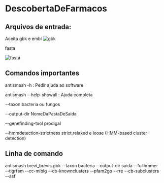 # DescobertaDeFarmacos

## Arquivos de entrada:
Aceita gbk e embl
<img src="https://user-images.githubusercontent.com/53004506/61376046-3a698500-a898-11e9-98e9-b8edabe052e1.png" alt="gbk">


fasta

<img src="https://i0.wp.com/bioinformaticamente.com/wp-content/uploads/2021/01/Schermata-del-2021-01-16-15-20-40.png?resize=616%2C268&ssl=1" alt="fasta">

## Comandos importantes
antismash -h : Pedir ajuda ao software

antismash --help-showall : Ajuda completa

--taxon bacteria ou fungos

--output-dir NomeDaPastaDeSaida

--genefinding-tool prodigal

--hmmdetection-strictness strict,relaxed e loose (HMM-based cluster detection)
                        
## Linha de comando

antismash brevi_brevis.gbk --taxon bacteria --output-dir saida --fullhmmer --tigrfam --cc-mibig --cb-knownclusters --pfam2go --rre  --cb-subclusters --asf 
